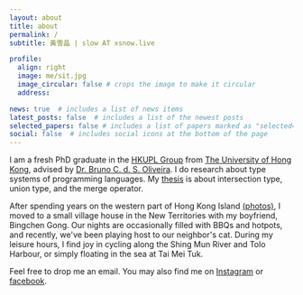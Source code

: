 ```yaml
---
layout: about
title: about
permalink: /
subtitle: 黃雪晶 | slow AT xsnow.live

profile:
  align: right
  image: me/sit.jpg
  image_circular: false # crops the image to make it circular
  address:

news: true  # includes a list of news items
latest_posts: false  # includes a list of the newest posts
selected_papers: false # includes a list of papers marked as "selected={true}"
social: false  # includes social icons at the bottom of the page
---
```


I am a fresh PhD graduate in the [HKUPL Group](https://hkuplg.github.io/) from [The University of Hong Kong](https://www.hku.hk/),
advised by
[Dr. Bruno C. d. S. Oliveira](https://www.cs.hku.hk/people/academic-staff/bruno).
I do research about type systems of programming languages.
My [thesis](http://find.lib.hku.hk/record=alma991044649901903414) is about intersection type, union type, and the merge operator.

After spending years on the western part of Hong Kong Island
[(photos)](/blog/2023/film-photo/), I moved
to a small village house in the New Territories with my boyfriend,
Bingchen Gong. Our nights are occasionally filled with BBQs and
hotpots, and recently, we've been playing host to our neighbor's
cat. During my leisure hours, I find joy in cycling along the Shing
Mun River and Tolo Harbour, or simply floating in the sea at Tai Mei Tuk.

Feel free to drop me an email. You may also find me on [Instagram](https://www.instagram.com/hxjxsnow/) or [facebook](https://www.facebook.com/HXJxSnow/).
